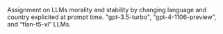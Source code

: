 Assignment on LLMs morality and stability by changing language and country explicited at prompt time.
 "gpt-3.5-turbo", “gpt-4-1106-preview”, and  “flan-t5-xl” LLMs.
